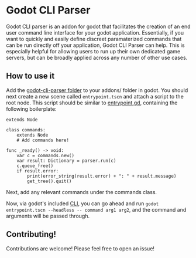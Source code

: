# Godot CLI Parser

Godot CLI parser is an addon for godot that facilitates the creation of an end user command line interface for your godot application. 
Essentially, if you want to quickly and easily define discreet paramaterized commands that can be run directly off your application, Godot CLI Parser can help. 
This is especially helpful for allowing users to run up their own dedicated game servers, but can be broadly applied across any number of other use cases.

## How to use it

Add the [godot-cli-parser folder](https://github.com/Fireye04/godot-cli-parser/tree/67cc7c308dcb155ef5ce0df0aa69b3093e6efc30/addons) to your addons/ folder in godot. 
You should next create a new scene called `entrypoint.tscn` and attach a script to the root node.
This script should be similar to [entrypoint.gd](https://github.com/Fireye04/godot-cli-parser/blob/main/entrypoint.gd), containing the following boilerplate:
``` gdscript
extends Node

class commands:
	extends Node
	# Add commands here!

func _ready() -> void:
	var c = commands.new()
	var result: Dictionary = parser.run(c)
	c.queue_free()
	if result.error:
		print(error_string(result.error) + ": " + result.message)
		get_tree().quit()
```
Next, add any relevant commands under the commands class.

Now, via godot's included [CLI](https://docs.godotengine.org/en/stable/tutorials/editor/command_line_tutorial.html), 
you can go ahead and run `godot entrypoint.tscn --headless -- command arg1 arg2`, and the command and arguments will be passed through.

## Contributing! 

Contributions are welcome! Please feel free to open an issue!
